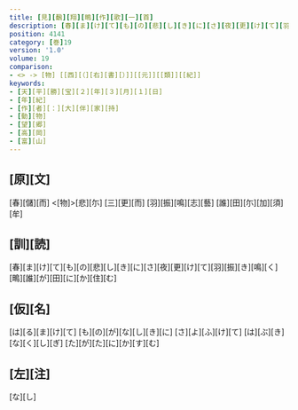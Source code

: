 ```yaml
---
title: [見][飜][翔][鴫][作][歌][一][首]
description: [春][ま][け][て][も][の][悲][し][き][に][さ][夜][更][け][て][羽][振][き][鳴][く][鴫][誰][が][田][に][か][住][む]
position: 4141
category: [巻]19
version: '1.0'
volume: 19
comparison:
- <> -> [物] [[西][（][右][書][）]][[元]][[類]][[紀]]
keywords:
- [天][平][勝][宝][２][年][３][月][１][日]
- [年][紀]
- [作][者][：][大][伴][家][持]
- [動][物]
- [望][郷]
- [高][岡]
- [富][山]
---
```


## [原][文]

[春][儲][而] <[物]>[悲][尓] [三][更][而] [羽][振][鳴][志][藝] [誰][田][尓][加][須][牟]

## [訓][読]

[春][ま][け][て][も][の][悲][し][き][に][さ][夜][更][け][て][羽][振][き][鳴][く][鴫][誰][が][田][に][か][住][む]

## [仮][名]

[は][る][ま][け][て] [も][の][が][な][し][き][に] [さ][よ][ふ][け][て] [は][ぶ][き][な][く][し][ぎ] [た][が][た][に][か][す][む]

## [左][注]

[な][し]
